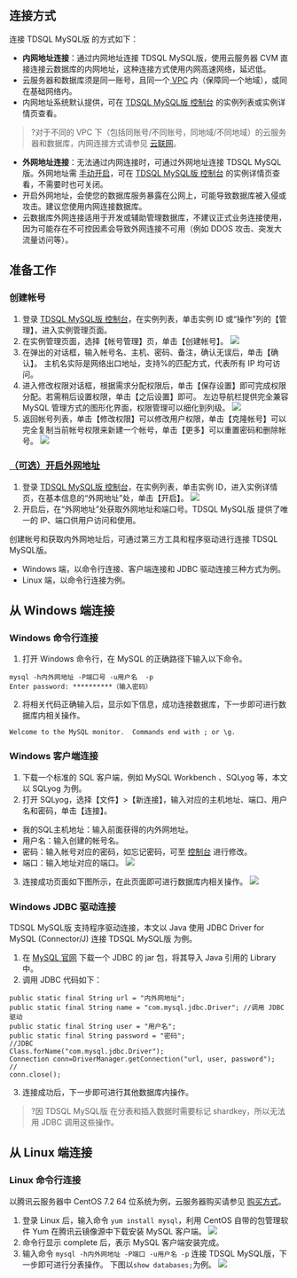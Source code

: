 
## 连接方式
连接 TDSQL MySQL版 的方式如下：
- **内网地址连接**：通过内网地址连接 TDSQL MySQL版，使用云服务器 CVM 直接连接云数据库的内网地址，这种连接方式使用内网高速网络，延迟低。
 - 云服务器和数据库须是同一账号，且同一个[ VPC](https://cloud.tencent.com/document/product/215/20046) 内（保障同一个地域），或同在基础网络内。
 - 内网地址系统默认提供，可在  [TDSQL MySQL版 控制台](https://console.cloud.tencent.com/tdsqld/instance-tdmysql) 的实例列表或实例详情页查看。
>?对于不同的 VPC 下（包括同账号/不同账号，同地域/不同地域）的云服务器和数据库，内网连接方式请参见 [云联网](https://cloud.tencent.com/document/product/877)。
>
- **外网地址连接**：无法通过内网连接时，可通过外网地址连接 TDSQL MySQL版。外网地址需 [手动开启](#waiwang)，可在 [TDSQL MySQL版 控制台](https://console.cloud.tencent.com/tdsqld/instance-tdmysql) 的实例详情页查看，不需要时也可关闭。
 - 开启外网地址，会使您的数据库服务暴露在公网上，可能导致数据库被入侵或攻击。建议您使用内网连接数据库。 
 - 云数据库外网连接适用于开发或辅助管理数据库，不建议正式业务连接使用，因为可能存在不可控因素会导致外网连接不可用（例如 DDOS 攻击、突发大流量访问等）。

## 准备工作
### 创建帐号
1. 登录 [TDSQL MySQL版 控制台](https://console.cloud.tencent.com/tdsqld/instance-tdmysql)，在实例列表，单击实例 ID 或“操作”列的【管理】，进入实例管理页面。
2. 在实例管理页面，选择【帐号管理】页，单击【创建帐号】。
![](https://main.qcloudimg.com/raw/bfbaa009dfde227aecb026a97c5b1b2c.png)
3. 在弹出的对话框，输入帐号名、主机、密码、备注，确认无误后，单击【确认】。
主机名实际是网络出口地址，支持%的匹配方式，代表所有 IP 均可访问。
4. 进入修改权限对话框，根据需求分配权限后，单击【保存设置】即可完成权限分配。若需稍后设置权限，单击【之后设置】即可。
左边导航栏提供完全兼容 MySQL 管理方式的图形化界面，权限管理可以细化到列级。
![](https://main.qcloudimg.com/raw/6f712324ca0d49f68bf6c347013d3f85.png)
5. 返回帐号列表，单击【修改权限】可以修改用户权限，单击【克隆帐号】可以完全复制当前帐号权限来新建一个帐号，单击【更多】可以重置密码和删除帐号。
![](https://main.qcloudimg.com/raw/fe697afd0c76d921ce7961f4c57a9017.png)

### [（可选）开启外网地址](id:waiwang)
1. 登录 [TDSQL MySQL版 控制台](https://console.cloud.tencent.com/tdsqld/instance-tdmysql)，在实例列表，单击实例 ID，进入实例详情页，在基本信息的“外网地址”处，单击【开启】。
![](https://main.qcloudimg.com/raw/d5bec43c670cad5e8ef6d48c3b96fbab.png)
2. 开启后，在“外网地址”处获取外网地址和端口号。TDSQL MySQL版 提供了唯一的 IP、端口供用户访问和使用。


创建帐号和获取内外网地址后，可通过第三方工具和程序驱动进行连接 TDSQL MySQL版。
- Windows 端，以命令行连接、客户端连接和 JDBC 驱动连接三种方式为例。
- Linux 端，以命令行连接为例。

## 从 Windows 端连接
### Windows 命令行连接
1. 打开 Windows 命令行，在 MySQL 的正确路径下输入以下命令。
```
mysql -h内外网地址 -P端口号 -u用户名  -p
Enter password: **********（输入密码）
```
2. 将相关代码正确输入后，显示如下信息，成功连接数据库，下一步即可进行数据库内相关操作。
```
Welcome to the MySQL monitor.  Commands end with ; or \g.
```
		
### Windows 客户端连接
1. 下载一个标准的 SQL 客户端，例如 MySQL Workbench 、SQLyog 等，本文以 SQLyog 为例。
2. 打开 SQLyog，选择【文件】>【新连接】，输入对应的主机地址、端口、用户名和密码，单击【连接】。
 - 我的SQL主机地址：输入前面获得的内外网地址。
 - 用户名：输入创建的帐号名。
 - 密码：输入帐号对应的密码，如忘记密码，可至 [控制台](https://console.cloud.tencent.com/tdsqld/instance-tdmysql) 进行修改。
 - 端口：输入地址对应的端口。
![](https://main.qcloudimg.com/raw/56645ca6d1c5fe7803e05f7643b833ae.png)
3. 连接成功页面如下图所示，在此页面即可进行数据库内相关操作。
![](https://main.qcloudimg.com/raw/1f492c179e2f604afc02a775d58a2d9c.png)

### Windows JDBC 驱动连接
TDSQL MySQL版 支持程序驱动连接，本文以 Java 使用 JDBC Driver for MySQL (Connector/J) 连接 TDSQL MySQL版 为例。

1. 在 [MySQL 官网](https://dev.mysql.com/downloads/connector/j/5.0.html) 下载一个 JDBC 的 jar 包，将其导入 Java 引用的 Library 中。
2. 调用 JDBC 代码如下：
```
public static final String url = "内外网地址";
public static final String name = "com.mysql.jdbc.Driver"; //调用 JDBC 驱动
public static final String user = "用户名";
public static final String password = "密码";
//JDBC
Class.forName("com.mysql.jdbc.Driver"); 
Connection conn=DriverManager.getConnection("url, user, password");
//
conn.close();
```
3. 连接成功后，下一步即可进行其他数据库内操作。
>?因 TDSQL MySQL版 在分表和插入数据时需要标记 shardkey，所以无法用 JDBC 调用这些操作。

## 从 Linux 端连接
### Linux 命令行连接
以腾讯云服务器中 CentOS 7.2 64 位系统为例，云服务器购买请参见 [购买方式](https://cloud.tencent.com/document/product/213/506)。
1. 登录 Linux 后，输入命令 `yum install mysql`，利用 CentOS 自带的包管理软件 Yum 在腾讯云镜像源中下载安装 MySQL 客户端。
![](https://main.qcloudimg.com/raw/fe1470a47fd3311460a7cfd24f70a88a.png)
2. 命令行显示 complete 后，表示 MySQL 客户端安装完成。
3. 输入命令 `mysql -h内外网地址 -P端口 -u用户名 -p` 连接 TDSQL MySQL版，下一步即可进行分表操作。
下图以`show databases;`为例。
![](https://main.qcloudimg.com/raw/c094ba46f8a3d321ad4a199d88d9d3e6.png)


